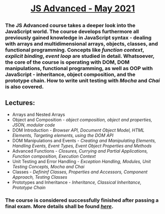 # **<p align="center"><a href = "https://softuni.bg/trainings/3347/js-advanced-may-2021" target="_blank">JS Advanced - May 2021</a></p>**

### The **JS Advanced** course takes a deeper look into the JavaScript world. The course develops furthermore all previously gained knowledge in JavaScript syntax - dealing with arrays and multidimensional arrays, objects, classes, and functional programming. Concepts like *function context*, *explicit binding*, *event loop* are studied in detail. Whatsoever, the core of the course is operating with DOM, DOM manipulations, functional programming, as well as OOP with JavaScript - inheritance, object composition, and the prototype chain. How to write unit testing with *Mocha* and *Chai* is also covered.

## Lectures: 
*  Arrays and Nested Arrays
*   Object and Composition - *object composition, object and properties, JSON, modular code*
*  DOM Introduction - *Browser API, Document Object Model, HTML Elements, Targeting elements, using the DOM API*
*  DOM Manipulations and Events - *Creating and Manipulating Elements, Handling Events, Event Types, Event Object Properties and Methods*
*  Advanced Functions - *Closures, Currying and Partial Applications, Function composition, Execution Context*
*  Unit Testing and Error Handling - *Exception Handling, Modules, Unit Testing Concepts, Mocha and Chai*
* Classes - *Defininf Classes, Properties and Accessors, Component Approach, Testing Classes*
* Prototypes and Inheritance - *Inheritance, Classical Inheritance, Prototype Chain*

### The course is considered successfully finished after passing a final exam. More details shall be found <a href = "https://softuni.bg/trainings/courses" target="_blank">*here*</a>.
